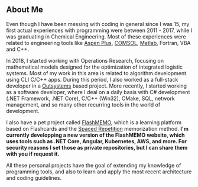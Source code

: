 [Aspen Plus]: https://www.aspentech.com/en/products/engineering/aspen-plus
[COMSOL]: https://www.comsol.com/
[Matlab]: https://www.mathworks.com/products/matlab.html
[Outsystems]: https://www.outsystems.com/
[FlashMEMO]: https://brunodema.outsystemscloud.com/FlashMEMO/Welcome
[Spaced Repetition]: https://en.wikipedia.org/wiki/Spaced_repetition

## About Me

Even though I have been messing with coding in general since I was 15, my first actual experiences with programming were between 2011 - 2017, while I was graduating in Chemical Engineering. Most of these experiences were related to engineering tools like [Aspen Plus], [COMSOL], [Matlab], Fortran, VBA and C++. 

In 2018, I started working with Operations Research, focusing on mathematical models designed for the optimization of integrated logistic systems. Most of my work in this area is related to algorithm development using CLI C/C++ apps. During this period, I also worked as a full-stack developer in a [Outsystems] based project. More recently, I started working as a software developer, where I deal on a daily basis with C# development (.NET Framework, .NET Core), C/C++ (Win32), CMake, SQL, network management, and so many other recurring tools in the world of development. 

I also have a pet project called [FlashMEMO], which is a learning platform based on Flashcards and the [Spaced Repetition] memorization method. **I'm currently developping a new version of the FlashMEMO website, which uses tools such as .NET Core, Angular, Kubernetes, AWS, and more. For security reasons I set those as private repositories, but I can share them with you if request it.**

All these personal projects have the goal of extending my knowledge of programming tools, and also to learn and apply the most recent architecture and coding guidelines.   
